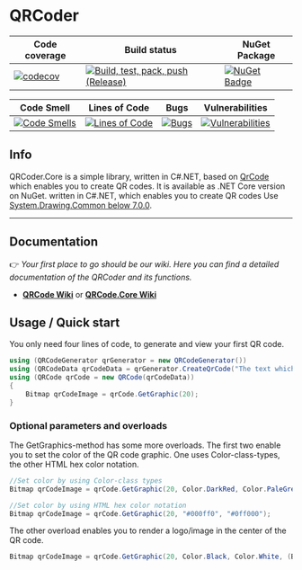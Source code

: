 # QRCoder

|Code coverage|Build status|NuGet Package|
|-------------|------------|-------------|
[![codecov](https://codecov.io/gh/afonsoft/QRCoder.Core/graph/badge.svg?token=N8RED1A0D7)](https://codecov.io/gh/afonsoft/QRCoder.Core)|[![Build, test, pack, push (Release)](https://github.com/afonsoft/QRCoder.Core/actions/workflows/build-and-pack.yml/badge.svg?branch=main)](https://github.com/afonsoft/QRCoder.Core/actions/workflows/build-and-pack.yml)|[![NuGet Badge](https://buildstats.info/nuget/QRCoder.Core?rnd=0892982314)](https://www.nuget.org/packages/QRCoder.Core/)|


|Code Smell|Lines of Code|Bugs|Vulnerabilities|
|----------|-------------|----|---------------|
|[![Code Smells](https://sonarcloud.io/api/project_badges/measure?project=QrCode.Core&metric=code_smells)](https://sonarcloud.io/summary/new_code?id=QrCode.Core)|[![Lines of Code](https://sonarcloud.io/api/project_badges/measure?project=QrCode.Core&metric=ncloc)](https://sonarcloud.io/summary/new_code?id=QrCode.Core)|[![Bugs](https://sonarcloud.io/api/project_badges/measure?project=QrCode.Core&metric=bugs)](https://sonarcloud.io/summary/new_code?id=QrCode.Core)|[![Vulnerabilities](https://sonarcloud.io/api/project_badges/measure?project=QrCode.Core&metric=vulnerabilities)](https://sonarcloud.io/summary/new_code?id=QrCode.Core)|

## Info

QRCoder.Core is a simple library, written in C#.NET, based on [QrCode](https://github.com/codebude/QRCoder) which enables you to create QR codes. It is available as .NET Core version on NuGet.
written in C#.NET, which enables you to create QR codes Use [System.Drawing.Common below 7.0.0](https://learn.microsoft.com/pt-br/dotnet/core/compatibility/core-libraries/6.0/system-drawing-common-windows-only).


***

## Documentation

👉 *Your first place to go should be our wiki. Here you can find a detailed documentation of the QRCoder and its functions.*
* [**QRCode Wiki**](https://github.com/codebude/QRCoder/wiki) or [**QRCode.Core Wiki**](https://github.com/afonsoft/QRCoder.Core/wiki)

## Usage / Quick start

You only need four lines of code, to generate and view your first QR code.

```csharp
using (QRCodeGenerator qrGenerator = new QRCodeGenerator())
using (QRCodeData qrCodeData = qrGenerator.CreateQrCode("The text which should be encoded.", QRCodeGenerator.ECCLevel.Q))
using (QRCode qrCode = new QRCode(qrCodeData))
{
    Bitmap qrCodeImage = qrCode.GetGraphic(20);
}
```

### Optional parameters and overloads

The GetGraphics-method has some more overloads. The first two enable you to set the color of the QR code graphic. One uses Color-class-types, the other HTML hex color notation.

```csharp
//Set color by using Color-class types
Bitmap qrCodeImage = qrCode.GetGraphic(20, Color.DarkRed, Color.PaleGreen, true);

//Set color by using HTML hex color notation
Bitmap qrCodeImage = qrCode.GetGraphic(20, "#000ff0", "#0ff000");
```

The other overload enables you to render a logo/image in the center of the QR code.

```csharp
Bitmap qrCodeImage = qrCode.GetGraphic(20, Color.Black, Color.White, (Bitmap)Bitmap.FromFile("C:\\myimage.png"));
```
